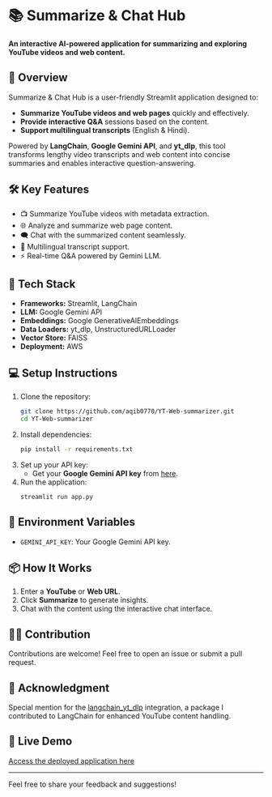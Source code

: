 # 📚 Summarize & Chat Hub

**An interactive AI-powered application for summarizing and exploring YouTube videos and web content.**

## 🚀 **Overview**
Summarize & Chat Hub is a user-friendly Streamlit application designed to:
- **Summarize YouTube videos and web pages** quickly and effectively.
- **Provide interactive Q&A** sessions based on the content.
- **Support multilingual transcripts** (English & Hindi).

Powered by **LangChain**, **Google Gemini API**, and **yt_dlp**, this tool transforms lengthy video transcripts and web content into concise summaries and enables interactive question-answering.

## 🛠️ **Key Features**
- 📺 Summarize YouTube videos with metadata extraction.
- 🌐 Analyze and summarize web page content.
- 🗨️ Chat with the summarized content seamlessly.
- 🎯 Multilingual transcript support.
- ⚡ Real-time Q&A powered by Gemini LLM.

## 🧩 **Tech Stack**
- **Frameworks:** Streamlit, LangChain
- **LLM:** Google Gemini API
- **Embeddings:** Google GenerativeAIEmbeddings
- **Data Loaders:** yt_dlp, UnstructuredURLLoader
- **Vector Store:** FAISS
- **Deployment:** AWS

## 💻 **Setup Instructions**
1. Clone the repository:
   ```bash
   git clone https://github.com/aqib0770/YT-Web-summarizer.git
   cd YT-Web-summarizer
   ```
2. Install dependencies:
   ```bash
   pip install -r requirements.txt
   ```
3. Set up your API key:
   - Get your **Google Gemini API key** from [here](https://aistudio.google.com/prompts/new_chat).
4. Run the application:
   ```bash
   streamlit run app.py
   ```

## 🔑 **Environment Variables**
- `GEMINI_API_KEY`: Your Google Gemini API key.

## 📦 **How It Works**
1. Enter a **YouTube** or **Web URL**.
2. Click **Summarize** to generate insights.
3. Chat with the content using the interactive chat interface.

## 🧑‍💻 **Contribution**
Contributions are welcome! Feel free to open an issue or submit a pull request.


## 🌟 **Acknowledgment**
Special mention for the [langchain_yt_dlp](https://pypi.org/project/langchain-yt-dlp/) integration, a package I contributed to LangChain for enhanced YouTube content handling.

## 🔗 **Live Demo**
[Access the deployed application here](https://summarizechat.streamlit.app/)

---
Feel free to share your feedback and suggestions!

